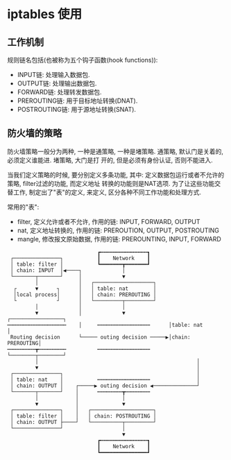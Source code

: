 # iptables 使用

## 工作机制

规则链名包括(也被称为五个钩子函数(hook functions)):

- INPUT链: 处理输入数据包.
- OUTPUT链: 处理输出数据包.
- FORWARD链: 处理转发数据包.
- PREROUTING链: 用于目标地址转换(DNAT).
- POSTROUTING链: 用于源地址转换(SNAT).

## 防火墙的策略

防火墙策略一般分为两种, 一种是通策略, 一种是堵策略. 通策略, 默认门是关着的, 必须定义谁能进. 堵策略, 大门是打
开的, 但是必须有身份认证, 否则不能进入. 

当我们定义策略的时候, 要分别定义多条功能, 其中: 定义数据包运行或者不允许的策略, filter过滤的功能, 而定义地址
转换的功能则是NAT选项. 为了让这些功能交替工作, 制定出了"表"的定义, 来定义, 区分各种不同工作功能和处理方式.

常用的"表":

- filter, 定义允许或者不允许, 作用的链: INPUT, FORWARD, OUTPUT
- nat, 定义地址转换的, 作用的链: PREROUTION, OUTPUT, POSTROUTING
- mangle, 修改报文原始数据, 作用的链: PREROUNTING, INPUT, FORWARD

```
                             ┏╍╍╍╍╍╍╍╍╍╍╍╍╍╍╍┓
 ┌───────────────┐           ┃    Network    ┃
 │ table: filter │           ┗━━━━━━━┳━━━━━━━┛
 │ chain: INPUT  │◀────┐             │
 └───────┬───────┘     │             ▼
         │             │   ┌───────────────────┐
  ┌      ▼      ┐      │   │ table: nat        │
  │local process│      │   │ chain: PREROUTING │
  └             ┘      │   └─────────┬─────────┘
         │             │             │
         ▼             │             ▼              ┌─────────────────┐
┅┅┅┅┅┅┅┅┅┅┅┅┅┅┅┅┅┅┅    │     ┅┅┅┅┅┅┅┅┅┅┅┅┅┅┅┅┅      │table: nat       │
 Routing decision      └───── outing decision ─────▶│chain: PREROUTING│
┅┅┅┅┅┅┅┅┅┳┅┅┅┅┅┅┅┅┅          ┅┅┅┅┅┅┅┅┅┅┅┅┅┅┅┅┅      └────────┬────────┘
         │                                                   │
         ▼                                                   │
 ┌───────────────┐                                           │
 │ table: nat    │           ┅┅┅┅┅┅┅┅┅┅┅┅┅┅┅┅┅               │
 │ chain: OUTPUT │    ┌─────▶ outing decision ◀──────────────┘
 └───────┬───────┘    │      ┅┅┅┅┅┅┅┅┳┅┅┅┅┅┅┅┅
         │            │              │
         ▼            │              ▼
 ┌───────────────┐    │   ┌────────────────────┐
 │ table: filter │    │   │ chain: POSTROUTING │
 │ chain: OUTPUT ├────┘   └──────────┬─────────┘
 └───────────────┘                   │
                                     ▼
                             ┏╍╍╍╍╍╍╍╍╍╍╍╍╍╍╍┓
                             ┃    Network    ┃
                             ┗━━━━━━━━━━━━━━━┛
```